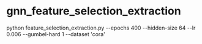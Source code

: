 # gnn_feature_selection_extraction


python feature_selection_extraction.py --epochs 400 --hidden-size 64 --lr 0.006 --gumbel-hard 1  --dataset 'cora'
